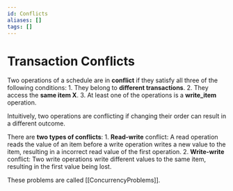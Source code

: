 ```yaml
---
id: Conflicts
aliases: []
tags: []
---
```



# Transaction Conflicts

Two operations of a schedule are in **conflict** if they satisfy all three of the following conditions:
    1. They belong to **different transactions**.
    2. They access the **same item X**.
    3. At least one of the operations is a **write_item** operation.

Intuitively, two operations are conflicting if changing their order can result in a different outcome.

There are **two types of conflicts**:
    1. **Read-write** conflict: A read operation reads the value of an item before a write operation writes a new value to the item, resulting in a incorrect read value of the first operation.
    2. **Write-write** conflict: Two write operations write different values to the same item, resulting in the first value being lost.

These problems are called [[ConcurrencyProblems]].
